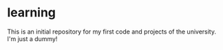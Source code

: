 # learning
This is an initial repository for my first code and projects of the university. I'm just a dummy!
